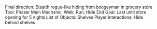 Final direction: Stealth rogue-like hiding from boogeyman in grocery store
Tool: Phaser
Main Mechanic: Walk, Run, Hide
End Goal: Last until store opening for 5 nights
List of Objects: Shelves
Player interactions: Hide behind shelves
